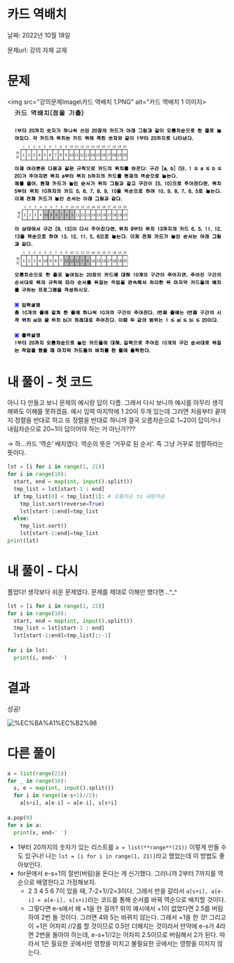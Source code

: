 # 카드 역배치

날짜: 2022년 10월 18일

문제url: 강의 자체 교재

# 문제

<img src="강의문제Image\카드 역배치 1.PNG" alt="카드 역배치 1 이미지>
<img src="강의문제Image\카드 역배치 1.PNG" alt="카드 역배치 2 이미지">


# 내 풀이 - 첫 코드

아니 다 만들고 보니 문제의 예시랑 답이 다름. 그래서 다시 보니까 예시를 아무리 생각해봐도 이해를 못하겠음. 예시 입력 마지막에 1 20이 두개 있는데 그러면 처음부터 끝까지 정렬을 반대로 하고 또 정렬을 반대로 하니까 결국 오름차순으로 1~20이 답이거나 내림차순으로 20~1이 답이어야 하는 거 아닌가??? 

→ 하…카드 ‘역순’ 배치였다. 역순의 뜻은 ‘거꾸로 된 순서’. 즉 그냥 거꾸로 정렬하라는 뜻이다. 

```python
lst = [i for i in range(1, 21)]
for i in range(10):
  start, end = map(int, input().split())
  tmp_list = lst[start-1 : end]
  if tmp_list[0] < tmp_list[1]: # 오름차순 to 내림차순
    tmp_list.sort(reverse=True)
    lst[start-1:end]=tmp_list
  else:
    tmp_list.sort()
    lst[start-1:end]=tmp_list
print(lst)
```

# 내 풀이 - 다시

플었다! 생각보다 쉬운 문제였다. 문제를 제대로 이해만 했다면…^_^

```python
lst = [i for i in range(1, 21)]
for i in range(10):
  start, end = map(int, input().split())
  tmp_list = lst[start-1 : end]
  lst[start-1:end]=tmp_list[::-1]

for i in lst:
  print(i, end=' ')
```

# 결과
성공!

![%EC%BA%A1%EC%B2%98](https://user-images.githubusercontent.com/101965666/191985137-1f8cd371-b519-452a-903e-1875cc3475cd.png)

# 다른 풀이

```python
a = list(range(21))
for _ in range(10):
  s, e = map(int, input().split())
  for i in range((e-s+1)//2):
    a[s+i], a[e-i] = a[e-i], s[s+i]

a.pop(0)
for x in a:
  print(x, end=' ')
```

- 1부터 20까지의 숫자가 있는 리스트를 `a = list(**range**(21))` 이렇게 만들 수도 있구나! 나는 `lst = [i for i in range(1, 21)]`라고 했었는데 이 방법도 좋아보인다.
- for문에서 e-s+1의 절반(버림)을 돈다는 게 신기했다. 그러니까 2부터 7까지를 역순으로 배열한다고 가정해보자.
    - 2 3 4 5 6 7이 있을 때, 7-2+1//2=3이다. 그래서 반을 갈라서 `a[s+i], a[e-i] = a[e-i], s[s+i]`라는 코드를 통해 순서를 바꿔 역순으로 배치할 것이다.
    - 그렇다면 e-s에서 왜 +1을 한 걸까? 위의 예시에서 +1이 없었다면 2.5를 버림하여 2번 돌 것이다. 그러면 4와 5는 바뀌지 않는다. 그래서 +1을 한 것! 그리고 이 +1은 어차피 //2를 할 것이므로 0.5만 더해지는 것이라서 만약에 e-s가 4라면 2번을 돌아야 하는데, e-s+1//2는 어차피 2.5이므로 버림해서 2가 된다. 따라서 1은 필요한 곳에서만 영향을 미치고 불필요한 곳에서는 영향을 미치지 않는다.